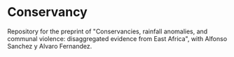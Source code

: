# Conservancy

Repository for the preprint of "Conservancies, rainfall anomalies, and communal violence: disaggregated evidence from East Africa", with Alfonso Sanchez y Alvaro Fernandez.
